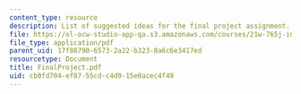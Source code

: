 ```yaml
---
content_type: resource
description: List of suggested ideas for the final project assignment.
file: https://ol-ocw-studio-app-qa.s3.amazonaws.com/courses/21w-765j-interactive-and-non-linear-narrative-theory-and-practice-spring-2004/cb0fd704ef8755cdc4d915e0acec4f49_FinalProject.pdf
file_type: application/pdf
parent_uid: 17f80790-6573-2a22-b323-8a6c6e3417ed
resourcetype: Document
title: FinalProject.pdf
uid: cb0fd704-ef87-55cd-c4d9-15e0acec4f49
---
```


